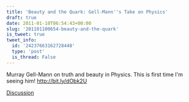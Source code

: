 ```yaml
---
title: 'Beauty and the Quark: Gell-Mann''s Take on Physics'
draft: true
date: 2011-01-10T06:54:43+00:00
slug: '201101100654-beauty-and-the-quark'
is_tweet: true
tweet_info:
  id: '24237663162728448'
  type: 'post'
  is_thread: False
---
```




Murray Gell-Mann on truth and beauty in Physics. This is first time I'm seeing him! http://bit.ly/dObk2U

[Discussion](https://x.com/sytelus/status/24237663162728448)
